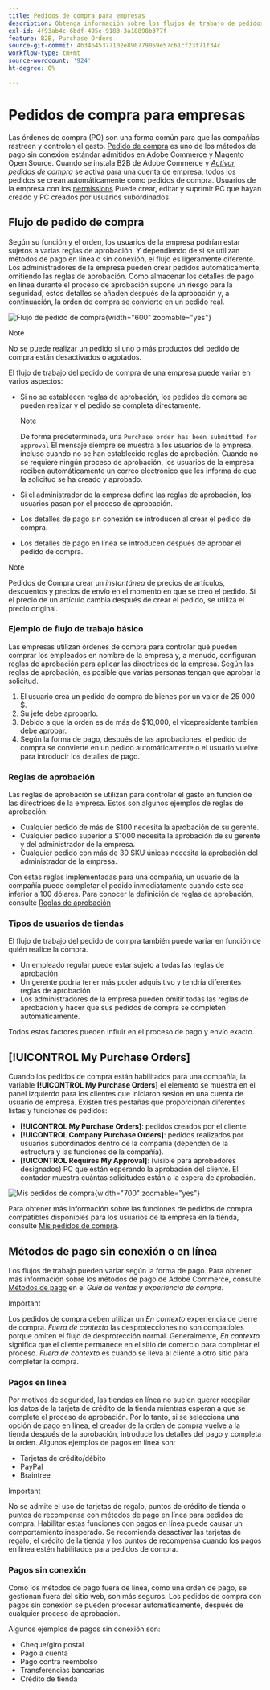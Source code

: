 ```yaml
---
title: Pedidos de compra para empresas
description: Obtenga información sobre los flujos de trabajo de pedidos de compra que permiten a las empresas rastrear y controlar el gasto.
exl-id: 4f93ab4c-6bdf-495e-9183-3a18898b377f
feature: B2B, Purchase Orders
source-git-commit: 4b34645377102e890779059e57c61cf23f71f34c
workflow-type: tm+mt
source-wordcount: '924'
ht-degree: 0%

---
```


# Pedidos de compra para empresas

Las órdenes de compra (PO) son una forma común para que las compañías rastreen y controlen el gasto. [Pedido de compra](../stores-purchase/purchase-order.md) es uno de los métodos de pago sin conexión estándar admitidos en Adobe Commerce y Magento Open Source. Cuando se instala B2B de Adobe Commerce y [_Activar pedidos de compra_](account-company-manage.md#advanced-settings) se activa para una cuenta de empresa, todos los pedidos se crean automáticamente como pedidos de compra. Usuarios de la empresa con los [permissions](account-company-roles-permissions.md) Puede crear, editar y suprimir PC que hayan creado y PC creados por usuarios subordinados.

## Flujo de pedido de compra

Según su función y el orden, los usuarios de la empresa podrían estar sujetos a varias reglas de aprobación. Y dependiendo de si se utilizan métodos de pago en línea o sin conexión, el flujo es ligeramente diferente. Los administradores de la empresa pueden crear pedidos automáticamente, omitiendo las reglas de aprobación. Como almacenar los detalles de pago en línea durante el proceso de aprobación supone un riesgo para la seguridad, estos detalles se añaden después de la aprobación y, a continuación, la orden de compra se convierte en un pedido real.

![Flujo de pedido de compra](./assets/purchase-order-flow.png){width="600" zoomable="yes"}

>[!NOTE]
>
>No se puede realizar un pedido si uno o más productos del pedido de compra están desactivados o agotados.

El flujo de trabajo del pedido de compra de una empresa puede variar en varios aspectos:

- Si no se establecen reglas de aprobación, los pedidos de compra se pueden realizar y el pedido se completa directamente.

  >[!NOTE]
  >
  >De forma predeterminada, una `Purchase order has been submitted for approval` El mensaje siempre se muestra a los usuarios de la empresa, incluso cuando no se han establecido reglas de aprobación. Cuando no se requiere ningún proceso de aprobación, los usuarios de la empresa reciben automáticamente un correo electrónico que les informa de que la solicitud se ha creado y aprobado.

- Si el administrador de la empresa define las reglas de aprobación, los usuarios pasan por el proceso de aprobación.
- Los detalles de pago sin conexión se introducen al crear el pedido de compra.
- Los detalles de pago en línea se introducen después de aprobar el pedido de compra.

>[!NOTE]
>
>Pedidos de Compra crear un _instantánea_ de precios de artículos, descuentos y precios de envío en el momento en que se creó el pedido. Si el precio de un artículo cambia después de crear el pedido, se utiliza el precio original.

### Ejemplo de flujo de trabajo básico

Las empresas utilizan órdenes de compra para controlar qué pueden comprar los empleados en nombre de la empresa y, a menudo, configuran reglas de aprobación para aplicar las directrices de la empresa. Según las reglas de aprobación, es posible que varias personas tengan que aprobar la solicitud.

1. El usuario crea un pedido de compra de bienes por un valor de 25 000 $.
1. Su jefe debe aprobarlo.
1. Debido a que la orden es de más de $10,000, el vicepresidente también debe aprobar.
1. Según la forma de pago, después de las aprobaciones, el pedido de compra se convierte en un pedido automáticamente o el usuario vuelve para introducir los detalles de pago.

### Reglas de aprobación

Las reglas de aprobación se utilizan para controlar el gasto en función de las directrices de la empresa. Estos son algunos ejemplos de reglas de aprobación:

- Cualquier pedido de más de $100 necesita la aprobación de su gerente.
- Cualquier pedido superior a $1000 necesita la aprobación de su gerente y del administrador de la empresa.
- Cualquier pedido con más de 30 SKU únicas necesita la aprobación del administrador de la empresa.

Con estas reglas implementadas para una compañía, un usuario de la compañía puede completar el pedido inmediatamente cuando este sea inferior a 100 dólares. Para conocer la definición de reglas de aprobación, consulte [Reglas de aprobación](account-dashboard-approval-rules.md)

### Tipos de usuarios de tiendas

El flujo de trabajo del pedido de compra también puede variar en función de quién realice la compra.

- Un empleado regular puede estar sujeto a todas las reglas de aprobación
- Un gerente podría tener más poder adquisitivo y tendría diferentes reglas de aprobación
- Los administradores de la empresa pueden omitir todas las reglas de aprobación y hacer que sus pedidos de compra se completen automáticamente.

Todos estos factores pueden influir en el proceso de pago y envío exacto.

## [!UICONTROL My Purchase Orders]

Cuando los pedidos de compra están habilitados para una compañía, la variable **[!UICONTROL My Purchase Orders]** el elemento se muestra en el panel izquierdo para los clientes que iniciaron sesión en una cuenta de usuario de empresa. Existen tres pestañas que proporcionan diferentes listas y funciones de pedidos:

- **[!UICONTROL My Purchase Orders]**: pedidos creados por el cliente.
- **[!UICONTROL Company Purchase Orders]**: pedidos realizados por usuarios subordinados dentro de la compañía (dependen de la estructura y las funciones de la compañía).
- **[!UICONTROL Requires My Approval]**: (visible para aprobadores designados) PC que están esperando la aprobación del cliente. El contador muestra cuántas solicitudes están a la espera de aprobación.

![Mis pedidos de compra](./assets/account-dashboard-my-purchase-orders.png){width="700" zoomable="yes"}

Para obtener más información sobre las funciones de pedidos de compra compatibles disponibles para los usuarios de la empresa en la tienda, consulte [Mis pedidos de compra](account-dashboard-my-purchase-orders.md).

## Métodos de pago sin conexión o en línea

Los flujos de trabajo pueden variar según la forma de pago. Para obtener más información sobre los métodos de pago de Adobe Commerce, consulte [Métodos de pago](../stores-purchase/payments.md) en el _Guía de ventas y experiencia de compra_.

>[!IMPORTANT]
>
>Los pedidos de compra deben utilizar un _En contexto_ experiencia de cierre de compra. _Fuera de contexto_ las desprotecciones no son compatibles porque omiten el flujo de desprotección normal. Generalmente, _En contexto_ significa que el cliente permanece en el sitio de comercio para completar el proceso. _Fuera de contexto_ es cuando se lleva al cliente a otro sitio para completar la compra.

### Pagos en línea

Por motivos de seguridad, las tiendas en línea no suelen querer recopilar los datos de la tarjeta de crédito de la tienda mientras esperan a que se complete el proceso de aprobación. Por lo tanto, si se selecciona una opción de pago en línea, el creador de la orden de compra vuelve a la tienda después de la aprobación, introduce los detalles del pago y completa la orden. Algunos ejemplos de pagos en línea son:

- Tarjetas de crédito/débito
- PayPal
- Braintree

>[!IMPORTANT]
>
>No se admite el uso de tarjetas de regalo, puntos de crédito de tienda o puntos de recompensa con métodos de pago en línea para pedidos de compra. Habilitar estas funciones con pagos en línea puede causar un comportamiento inesperado. Se recomienda desactivar las tarjetas de regalo, el crédito de la tienda y los puntos de recompensa cuando los pagos en línea estén habilitados para pedidos de compra.

### Pagos sin conexión

Como los métodos de pago fuera de línea, como una orden de pago, se gestionan fuera del sitio web, son más seguros. Los pedidos de compra con pagos sin conexión se pueden procesar automáticamente, después de cualquier proceso de aprobación.

Algunos ejemplos de pagos sin conexión son:

- Cheque/giro postal
- Pago a cuenta
- Pago contra reembolso
- Transferencias bancarias
- Crédito de tienda
